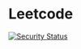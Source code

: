 # Leetcode
[![Security Status](https://www.murphysec.com/platform3/v31/badge/1716992592294051840.svg)](https://www.murphysec.com/console/report/1716992592193388544/1716992592294051840)
